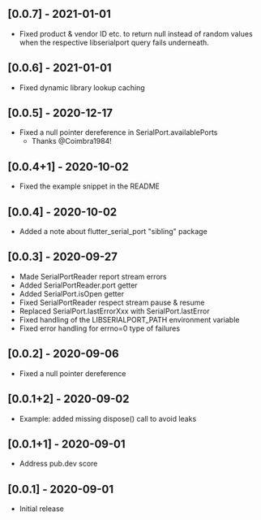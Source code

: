 ## [0.0.7] - 2021-01-01

* Fixed product & vendor ID etc. to return null instead of random
  values when the respective libserialport query fails underneath.

## [0.0.6] - 2021-01-01

* Fixed dynamic library lookup caching

## [0.0.5] - 2020-12-17

* Fixed a null pointer dereference in SerialPort.availablePorts
  - Thanks @Coimbra1984!

## [0.0.4+1] - 2020-10-02

* Fixed the example snippet in the README

## [0.0.4] - 2020-10-02

* Added a note about flutter_serial_port "sibling" package

## [0.0.3] - 2020-09-27

* Made SerialPortReader report stream errors
* Added SerialPortReader.port getter
* Added SerialPort.isOpen getter
* Fixed SerialPortReader respect stream pause & resume
* Replaced SerialPort.lastErrorXxx with SerialPort.lastError
* Fixed handling of the LIBSERIALPORT_PATH environment variable
* Fixed error handling for errno=0 type of failures

## [0.0.2] - 2020-09-06

* Fixed a null pointer dereference

## [0.0.1+2] - 2020-09-02

* Example: added missing dispose() call to avoid leaks

## [0.0.1+1] - 2020-09-01

* Address pub.dev score

## [0.0.1] - 2020-09-01

* Initial release

